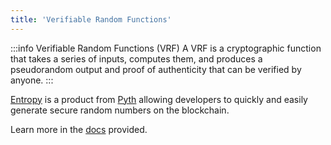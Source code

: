 ```yaml
---
title: 'Verifiable Random Functions'
---
```


:::info Verifiable Random Functions (VRF)
A VRF is a cryptographic function that takes a series of inputs, computes them, and produces a pseudorandom output and proof of authenticity that can be verified by anyone.
:::

[Entropy](https://docs.pyth.network/entropy) is a product from [Pyth](./price-feeds#pyth) allowing developers to quickly and easily generate secure random numbers on the blockchain.

Learn more in the [docs](https://docs.pyth.network/entropy/create-your-first-entropy-app) provided.